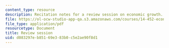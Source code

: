 ```yaml
---
content_type: resource
description: Recitation notes for a review session on economic growth.
file: https://ol-ocw-studio-app-qa.s3.amazonaws.com/courses/14-452-economic-growth-fall-2016/d083297eb85169e383b0c5e2ae90f8d1_MIT14_452F16_rec_review.pdf
file_type: application/pdf
resourcetype: Document
title: Review session
uid: d083297e-b851-69e3-83b0-c5e2ae90f8d1
---
```


